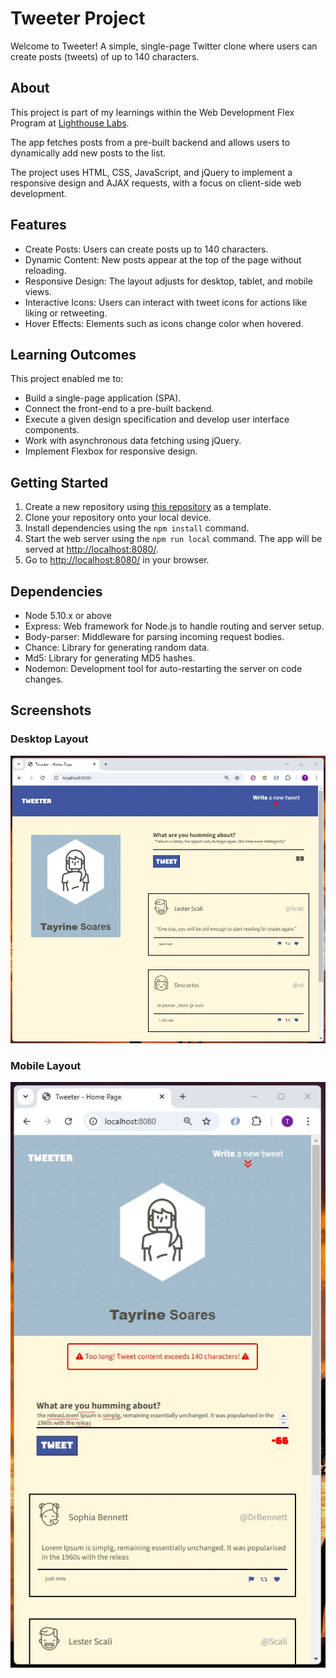 # Tweeter Project

Welcome to Tweeter! 
A simple, single-page Twitter clone where users can create posts (tweets) of up to 140 characters.

## About

This project is part of my learnings within the Web Development Flex Program at [Lighthouse Labs](https://www.lighthouselabs.ca/en). 

The app fetches posts from a pre-built backend and allows users to dynamically add new posts to the list. 

The project uses HTML, CSS, JavaScript, and jQuery to implement a responsive design and AJAX requests, with a focus on client-side web development.

## Features 

- Create Posts: Users can create posts up to 140 characters.
- Dynamic Content: New posts appear at the top of the page without reloading.
- Responsive Design: The layout adjusts for desktop, tablet, and mobile views.
- Interactive Icons: Users can interact with tweet icons for actions like liking or retweeting.
- Hover Effects: Elements such as icons change color when hovered.

## Learning Outcomes
This project enabled me to: 

- Build a single-page application (SPA).
- Connect the front-end to a pre-built backend.
- Execute a given design specification and develop user interface components.
- Work with asynchronous data fetching using jQuery.
- Implement Flexbox for responsive design.

## Getting Started

1. Create a new repository using [this repository](https://github.com/TayrineSoares/tweeter) as a template.
2. Clone your repository onto your local device.
3. Install dependencies using the `npm install` command.
4. Start the web server using the `npm run local` command. The app will be served at <http://localhost:8080/>.
5. Go to <http://localhost:8080/> in your browser.

## Dependencies

- Node 5.10.x or above
- Express: Web framework for Node.js to handle routing and server setup.
- Body-parser: Middleware for parsing incoming request bodies.
- Chance: Library for generating random data.
- Md5: Library for generating MD5 hashes.
- Nodemon: Development tool for auto-restarting the server on code changes.

## Screenshots 

### Desktop Layout

!["Screeshot of Desktop Layout"](https://github.com/TayrineSoares/tweeter/blob/master/docs/Desktop%20layout.jpg?raw=true) 

### Mobile Layout

!["Screeshot of Mobile Layout, displaying error and negative char count"](https://github.com/TayrineSoares/tweeter/blob/master/docs/Mobile%20layout.jpg?raw=true)